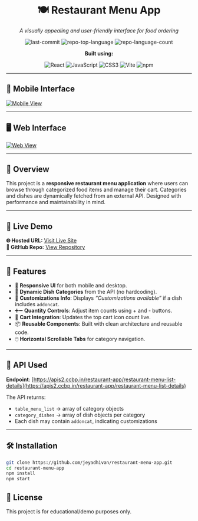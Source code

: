 <div align="center">

# 🍽️ Restaurant Menu App  
*A visually appealing and user-friendly interface for food ordering*

![last-commit](https://img.shields.io/github/last-commit/jeyadhivan/restaurant-menu-app?style=flat&logo=git&logoColor=white&color=orange)
![repo-top-language](https://img.shields.io/github/languages/top/jeyadhivan/restaurant-menu-app?style=flat&color=orange)
![repo-language-count](https://img.shields.io/github/languages/count/jeyadhivan/restaurant-menu-app?style=flat&color=orange)

**Built using:**

![React](https://img.shields.io/badge/React-61DAFB.svg?style=flat&logo=React&logoColor=black)
![JavaScript](https://img.shields.io/badge/JavaScript-F7DF1E.svg?style=flat&logo=JavaScript&logoColor=black)
![CSS3](https://img.shields.io/badge/CSS3-1572B6.svg?style=flat&logo=css3&logoColor=white)
![Vite](https://img.shields.io/badge/Vite-646CFF.svg?style=flat&logo=vite&logoColor=white)
![npm](https://img.shields.io/badge/npm-CB3837.svg?style=flat&logo=npm&logoColor=white)

</div>

---

## 📱 Mobile Interface

<a href="https://res.cloudinary.com/dupvp9gj9/image/upload/v1688465518/Restaurant_page_movie-view_2_p6r4up.png" target="_blank">
  <img src="https://res.cloudinary.com/dupvp9gj9/image/upload/v1688465518/Restaurant_page_movie-view_2_p6r4up.png" alt="Mobile View" style="max-width:70%;box-shadow:0 2.8px 2.2px rgba(0, 0, 0, 0.12)">
</a>

---

## 🖥️ Web Interface

<a href="https://res.cloudinary.com/dupvp9gj9/image/upload/v1688464566/Restaurant_page_web-view_l7snar.png" target="_blank">
  <img src="https://res.cloudinary.com/dupvp9gj9/image/upload/v1688464566/Restaurant_page_web-view_l7snar.png" alt="Web View" style="max-width:70%;box-shadow:0 2.8px 2.2px rgba(0, 0, 0, 0.12)">
</a>

---

## 📌 Overview

This project is a **responsive restaurant menu application** where users can browse through categorized food items and manage their cart. Categories and dishes are dynamically fetched from an external API. Designed with performance and maintainability in mind.

---

## 🔗 Live Demo

**🌐 Hosted URL:** [Visit Live Site]((https://gjfoodresapp.ccbp.tech/))  
**📁 GitHub Repo:** [View Repository](https://github.com/jeyadhivan/restaurant-app)

---

## 🔧 Features

- 📲 **Responsive UI** for both mobile and desktop.
- 🔄 **Dynamic Dish Categories** from the API (no hardcoding).
- 🍲 **Customizations Info**: Displays *“Customizations available”* if a dish includes `addoncat`.
- ➕➖ **Quantity Controls**: Adjust item counts using + and - buttons.
- 🛒 **Cart Integration**: Updates the top cart icon count live.
- 📦 **Reusable Components**: Built with clean architecture and reusable code.
- 🖱️ **Horizontal Scrollable Tabs** for category navigation.

---

## 🔗 API Used

**Endpoint**: [https://apis2.ccbp.in/restaurant-app/restaurant-menu-list-details](https://apis2.ccbp.in/restaurant-app/restaurant-menu-list-details)

The API returns:
- `table_menu_list` → array of category objects
- `category_dishes` → array of dish objects per category
- Each dish may contain `addoncat`, indicating customizations

---


## 🛠 Installation

```bash
git clone https://github.com/jeyadhivan/restaurant-menu-app.git
cd restaurant-menu-app
npm install
npm start
```

## 📄 License

This project is for educational/demo purposes only.
